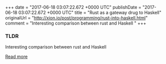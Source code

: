 +++
date = "2017-06-18 03:07:22.672 +0000 UTC"
publishDate = "2017-06-18 03:07:22.672 +0000 UTC"
title = "Rust as a gateway drug to Haskell"
originalUrl = "http://xion.io/post/programming/rust-into-haskell.html"
comment = "Interesting comparison between rust and Haskell "
+++

### TLDR

Interesting comparison between rust and Haskell

[Read more](http://xion.io/post/programming/rust-into-haskell.html)
